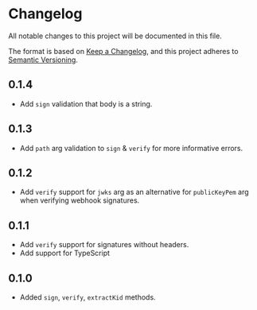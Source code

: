 # Changelog
All notable changes to this project will be documented in this file.

The format is based on [Keep a Changelog](https://keepachangelog.com/en/1.0.0/),
and this project adheres to [Semantic Versioning](https://semver.org/spec/v2.0.0.html).

## 0.1.4
* Add `sign` validation that body is a string.

## 0.1.3
* Add `path` arg validation to `sign` & `verify` for more informative errors.

## 0.1.2
* Add `verify` support for `jwks` arg as an alternative for `publicKeyPem`
  arg when verifying webhook signatures.

## 0.1.1
* Add `verify` support for signatures without headers.
* Add support for TypeScript

## 0.1.0
* Added `sign`, `verify`, `extractKid` methods.
